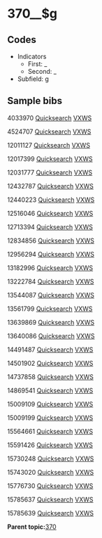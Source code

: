 # 370\_\_$g

## Codes

-   Indicators
    -   First: \_
    -   Second: \_
-   Subfield: g

## Sample bibs

4033970 [Quicksearch](https://search.library.yale.edu/catalog/4033970) [VXWS](http://prodorbis.library.yale.edu:7014/vxws/GetHoldingsService?bibId=4033970)

4524707 [Quicksearch](https://search.library.yale.edu/catalog/4524707) [VXWS](http://prodorbis.library.yale.edu:7014/vxws/GetHoldingsService?bibId=4524707)

12011127 [Quicksearch](https://search.library.yale.edu/catalog/12011127) [VXWS](http://prodorbis.library.yale.edu:7014/vxws/GetHoldingsService?bibId=12011127)

12017399 [Quicksearch](https://search.library.yale.edu/catalog/12017399) [VXWS](http://prodorbis.library.yale.edu:7014/vxws/GetHoldingsService?bibId=12017399)

12031777 [Quicksearch](https://search.library.yale.edu/catalog/12031777) [VXWS](http://prodorbis.library.yale.edu:7014/vxws/GetHoldingsService?bibId=12031777)

12432787 [Quicksearch](https://search.library.yale.edu/catalog/12432787) [VXWS](http://prodorbis.library.yale.edu:7014/vxws/GetHoldingsService?bibId=12432787)

12440223 [Quicksearch](https://search.library.yale.edu/catalog/12440223) [VXWS](http://prodorbis.library.yale.edu:7014/vxws/GetHoldingsService?bibId=12440223)

12516046 [Quicksearch](https://search.library.yale.edu/catalog/12516046) [VXWS](http://prodorbis.library.yale.edu:7014/vxws/GetHoldingsService?bibId=12516046)

12713394 [Quicksearch](https://search.library.yale.edu/catalog/12713394) [VXWS](http://prodorbis.library.yale.edu:7014/vxws/GetHoldingsService?bibId=12713394)

12834856 [Quicksearch](https://search.library.yale.edu/catalog/12834856) [VXWS](http://prodorbis.library.yale.edu:7014/vxws/GetHoldingsService?bibId=12834856)

12956294 [Quicksearch](https://search.library.yale.edu/catalog/12956294) [VXWS](http://prodorbis.library.yale.edu:7014/vxws/GetHoldingsService?bibId=12956294)

13182996 [Quicksearch](https://search.library.yale.edu/catalog/13182996) [VXWS](http://prodorbis.library.yale.edu:7014/vxws/GetHoldingsService?bibId=13182996)

13222784 [Quicksearch](https://search.library.yale.edu/catalog/13222784) [VXWS](http://prodorbis.library.yale.edu:7014/vxws/GetHoldingsService?bibId=13222784)

13544087 [Quicksearch](https://search.library.yale.edu/catalog/13544087) [VXWS](http://prodorbis.library.yale.edu:7014/vxws/GetHoldingsService?bibId=13544087)

13561799 [Quicksearch](https://search.library.yale.edu/catalog/13561799) [VXWS](http://prodorbis.library.yale.edu:7014/vxws/GetHoldingsService?bibId=13561799)

13639869 [Quicksearch](https://search.library.yale.edu/catalog/13639869) [VXWS](http://prodorbis.library.yale.edu:7014/vxws/GetHoldingsService?bibId=13639869)

13640086 [Quicksearch](https://search.library.yale.edu/catalog/13640086) [VXWS](http://prodorbis.library.yale.edu:7014/vxws/GetHoldingsService?bibId=13640086)

14491487 [Quicksearch](https://search.library.yale.edu/catalog/14491487) [VXWS](http://prodorbis.library.yale.edu:7014/vxws/GetHoldingsService?bibId=14491487)

14501902 [Quicksearch](https://search.library.yale.edu/catalog/14501902) [VXWS](http://prodorbis.library.yale.edu:7014/vxws/GetHoldingsService?bibId=14501902)

14737858 [Quicksearch](https://search.library.yale.edu/catalog/14737858) [VXWS](http://prodorbis.library.yale.edu:7014/vxws/GetHoldingsService?bibId=14737858)

14869541 [Quicksearch](https://search.library.yale.edu/catalog/14869541) [VXWS](http://prodorbis.library.yale.edu:7014/vxws/GetHoldingsService?bibId=14869541)

15009109 [Quicksearch](https://search.library.yale.edu/catalog/15009109) [VXWS](http://prodorbis.library.yale.edu:7014/vxws/GetHoldingsService?bibId=15009109)

15009199 [Quicksearch](https://search.library.yale.edu/catalog/15009199) [VXWS](http://prodorbis.library.yale.edu:7014/vxws/GetHoldingsService?bibId=15009199)

15564661 [Quicksearch](https://search.library.yale.edu/catalog/15564661) [VXWS](http://prodorbis.library.yale.edu:7014/vxws/GetHoldingsService?bibId=15564661)

15591426 [Quicksearch](https://search.library.yale.edu/catalog/15591426) [VXWS](http://prodorbis.library.yale.edu:7014/vxws/GetHoldingsService?bibId=15591426)

15730248 [Quicksearch](https://search.library.yale.edu/catalog/15730248) [VXWS](http://prodorbis.library.yale.edu:7014/vxws/GetHoldingsService?bibId=15730248)

15743020 [Quicksearch](https://search.library.yale.edu/catalog/15743020) [VXWS](http://prodorbis.library.yale.edu:7014/vxws/GetHoldingsService?bibId=15743020)

15776730 [Quicksearch](https://search.library.yale.edu/catalog/15776730) [VXWS](http://prodorbis.library.yale.edu:7014/vxws/GetHoldingsService?bibId=15776730)

15785637 [Quicksearch](https://search.library.yale.edu/catalog/15785637) [VXWS](http://prodorbis.library.yale.edu:7014/vxws/GetHoldingsService?bibId=15785637)

15785639 [Quicksearch](https://search.library.yale.edu/catalog/15785639) [VXWS](http://prodorbis.library.yale.edu:7014/vxws/GetHoldingsService?bibId=15785639)

**Parent topic:**[370](../../tags/370/370.md)

